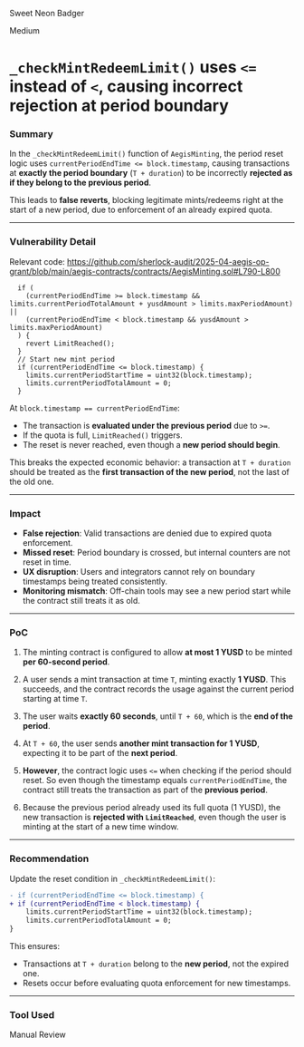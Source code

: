 Sweet Neon Badger

Medium

# `_checkMintRedeemLimit()` uses `<=` instead of `<`, causing incorrect rejection at period boundary

### Summary  
In the `_checkMintRedeemLimit()` function of `AegisMinting`, the period reset logic uses `currentPeriodEndTime <= block.timestamp`, causing transactions at **exactly the period boundary** (`T + duration`) to be incorrectly **rejected as if they belong to the previous period**.

This leads to **false reverts**, blocking legitimate mints/redeems right at the start of a new period, due to enforcement of an already expired quota.

---

### Vulnerability Detail  

Relevant code:
https://github.com/sherlock-audit/2025-04-aegis-op-grant/blob/main/aegis-contracts/contracts/AegisMinting.sol#L790-L800
```solidity
  if (
    (currentPeriodEndTime >= block.timestamp && limits.currentPeriodTotalAmount + yusdAmount > limits.maxPeriodAmount) ||
    (currentPeriodEndTime < block.timestamp && yusdAmount > limits.maxPeriodAmount)
  ) {
    revert LimitReached();
  }
  // Start new mint period
  if (currentPeriodEndTime <= block.timestamp) {
    limits.currentPeriodStartTime = uint32(block.timestamp);
    limits.currentPeriodTotalAmount = 0;
  }
```

At `block.timestamp == currentPeriodEndTime`:
- The transaction is **evaluated under the previous period** due to `>=`.
- If the quota is full, `LimitReached()` triggers.
- The reset is never reached, even though a **new period should begin**.

This breaks the expected economic behavior: a transaction at `T + duration` should be treated as the **first transaction of the new period**, not the last of the old one.

---

### Impact

-  **False rejection**: Valid transactions are denied due to expired quota enforcement.
-  **Missed reset**: Period boundary is crossed, but internal counters are not reset in time.
-  **UX disruption**: Users and integrators cannot rely on boundary timestamps being treated consistently.
-  **Monitoring mismatch**: Off-chain tools may see a new period start while the contract still treats it as old.

---

### PoC
1. The minting contract is configured to allow **at most 1 YUSD** to be minted **per 60-second period**.

2. A user sends a mint transaction at time `T`, minting exactly **1 YUSD**.
    This succeeds, and the contract records the usage against the current period starting at time `T`.

3. The user waits **exactly 60 seconds**, until `T + 60`, which is the **end of the period**.

4. At `T + 60`, the user sends **another mint transaction for 1 YUSD**, expecting it to be part of the **next period**.

5.  **However**, the contract logic uses `<=` when checking if the period should reset.
   So even though the timestamp equals `currentPeriodEndTime`, the contract still treats the transaction as part of the **previous period**.

6. Because the previous period already used its full quota (1 YUSD), the new transaction is **rejected with `LimitReached`**, even though the user is minting at the start of a new time window.

---

### Recommendation  

Update the reset condition in `_checkMintRedeemLimit()`:

```diff
- if (currentPeriodEndTime <= block.timestamp) {
+ if (currentPeriodEndTime < block.timestamp) {
    limits.currentPeriodStartTime = uint32(block.timestamp);
    limits.currentPeriodTotalAmount = 0;
}
```

This ensures:
- Transactions at `T + duration` belong to the **new period**, not the expired one.
- Resets occur before evaluating quota enforcement for new timestamps.

---

### Tool Used  
Manual Review
